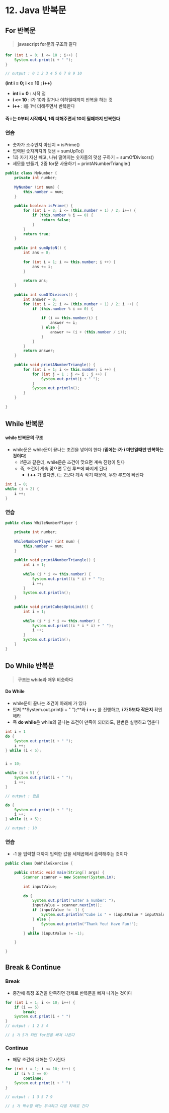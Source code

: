 # 12. Java 반복문



## For 반복문

> #### javascript for문의 구조와 같다

```java
for (int i = 0; i <= 10 ; i++) {
    System.out.print(i + " ");
}

// output : 0 1 2 3 4 5 6 7 8 9 10
```

**(int i = 0; i <= 10 ; i++)**

- **int i = 0** : 시작 점
- **i <= 10** : i가 10과 같거나 이하일때까지 반복을 하는 것
- **i++** : i를 1씩 더해주면서 반복한다



#### 즉 i 는 0부터 시작해서, 1씩 더해주면서 10이 될때까지 반복한다



### 연습

- 숫자가 소수인지 아닌지 = isPrime()
- 입력된 숫자까지의 덧샘 = sumUpTo()
- 1과 자기 자신 빼고, 나눠 떨어지는 숫자들의 덧샘 구하기 = sumOfDivisors()
- 세모를 만들기, 2중 for문 사용하기 = printANumberTriangle()

```java
public class MyNumber {
	private int number;
	
	MyNumber (int num) {
		this.number = num;
	}
	
	public boolean isPrime() {
		for (int i = 2; i <= (this.number + 1) / 2; i++) {
			if (this.number % i == 0) {
				return false;
			}
		}
		return true;
	}
	
	public int sumUptoN() {
		int ans = 0;
		
		for (int i = 1; i <= this.number; i ++) {
			ans += i;
		}
		
		return ans;
	}
	
	public int sumOfDivisors() {
		int answer = 0;
		for (int i = 2; i <= (this.number + 1) / 2; i ++) {
			if (this.number % i == 0) {
				
				if (i == this.number/i) {
					answer += i;
				} else {
					answer += (i + (this.number / i));
				}
			}
		}
		return answer;
	}
	
	public void printANumberTriangle() {
		for (int i = 1; i <= this.number; i ++) {
			for (int j = 1 ; j <= i ; j ++) {
				System.out.print(j + " ");
			}
			System.out.println();
		}
	}
	
}
```









## While 반복문

#### while 반복문의 구조

- while문은 while문이 끝나는 조건을 넣어야 한다 (**밑에는 i가 i 미만일때만 반복하는 것이다**)
  - if문과 같은데, while문은 조건이 맞으면 계속 진행이 된다
  - 즉, 조건이 계속 맞으면 무한 루프에 빠지게 된다
    - **i ++** 가 없다면, i는 2보다 계속 작기 때문에, 무한 루프에 빠진다

```java
int i = 0;
while (i < 2) {
    i ++;
}
```





### 연습

```java
public class WhileNumberPlayer {

	private int number;
	
	WhileNumberPlayer (int num) {
		this.number = num;
	}
	
	public void printANumberTriangle() {
		int i = 1;
		
		while (i * i <= this.number) {
			System.out.print((i * i) + " ");
			i ++;
		}
		System.out.println();
	}
	
	public void printCubesUptoLimit() {
		int i = 1;
		
		while (i * i * i <= this.number) {
			System.out.print((i * i * i) + " ");
			i ++;
		}
		System.out.println();
	}
}
```









## Do While 반복문

> #### 구조는 while과 매우 비슷하다



#### Do While

- while문이 끝나는 조건이 아래에 가 있다
- 먼저 **System.out.print(i + " ");**와 **i ++;** 를 진행하고, **i 가 5보다 작은지** 확인해라
- 즉 **do while**은 while의 끝나는 조건이 만족이 되더라도, 한번은 실행하고 멈춘다

```java
int i = 1
do {
    System.out.print(i + " ");
    i ++;
} while (i < 5);


i = 10;

while (i < 5) {
    System.out.print(i + " ");
    i ++;
}

// output : 없음

do {
    System.out.print(i + " ");
    i ++;
} while (i < 5);

// output : 10
```





### 연습

- -1 을 입력할 때까지 입력한 값을 세제곱해서 출력해주는 것이다

```java
public class DoWhileExercise {

	public static void main(String[] args) {
		Scanner scanner = new Scanner(System.in);
		
		int inputValue;
		
		do {
			System.out.print("Enter a number: ");
			inputValue = scanner.nextInt();
			if (inputValue != -1) {
				System.out.println("Cube is " + (inputValue * inputValue * inputValue));
			} else {
				System.out.println("Thank You! Have Fun!");
			}
		} while (inputValue != -1);

	}

}
```







## Break & Continue

### Break

- 중간에 특정 조건을 만족하면 강제로 반복문을 빠져 나가는 것이다

```java
for (int i = 1; i <= 10; i++) {
    if (i == 5)
        break;
    System.out.print(i + " ")
}
// output : 1 2 3 4

// i 가 5가 되면 for문을 빠져 나온다
```



### Continue

- 해당 조건에 대해는 무시한다

```java
for (int i = 1; i <= 10; i++) {
    if (i % 2 == 0)
        continue;
    System.out.print(i + " ")
}

// output : 1 3 5 7 9

// i 가 짝수일 때는 무시하고 다음 차례로 간다
```

